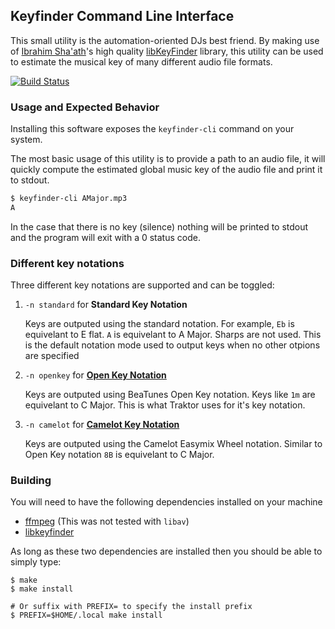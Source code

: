 ## Keyfinder Command Line Interface

This small utility is the automation-oriented DJs best friend. By making use of
[Ibrahim Sha'ath](http://www.ibrahimshaath.co.uk/)'s high quality
[libKeyFinder](https://github.com/ibsh/libKeyFinder/) library, this utility can
be used to estimate the musical key of many different audio file formats.

[![Build Status](https://github.com/evanpurkhiser/keyfinder-cli/workflows/build/badge.svg)](https://github.com/evanpurkhiser/keyfinder-cli/actions?query=workflow%3Abuild)

### Usage and Expected Behavior

Installing this software exposes the `keyfinder-cli` command on your system.

The most basic usage of this utility is to provide a path to an audio file, it
will quickly compute the estimated global music key of the audio file and print
it to stdout.

```sh
$ keyfinder-cli AMajor.mp3
A
```

In the case that there is no key (silence) nothing will be printed to stdout
and the program will exit with a 0 status code.

### Different key notations

Three different key notations are supported and can be toggled:

1. `-n standard` for **Standard Key Notation**

   Keys are outputed using the standard notation. For example, `Eb` is
   equivelant to E flat. `A` is equivelant to A Major. Sharps are not used.
   This is the default notation mode used to output keys when no other otpions
   are specified

2. `-n openkey` for [**Open Key Notation**](https://www.beatunes.com/en/open-key-notation.html)

   Keys are outputed using BeaTunes Open Key notation. Keys like `1m` are
   equivelant to C Major. This is what Traktor uses for it's key notation.

3. `-n camelot` for [**Camelot Key Notation**](http://www.mixedinkey.com/HowTo)

   Keys are outputed using the Camelot Easymix Wheel notation. Similar to
   Open Key notation `8B` is equivelant to C Major.

### Building

You will need to have the following dependencies installed on your machine

- [ffmpeg](https://www.ffmpeg.org/) (This was not tested with `libav`)
- [libkeyfinder](https://github.com/mixxxdj/libkeyfinder/)

As long as these two dependencies are installed then you should be able to
simply type:

```
$ make
$ make install

# Or suffix with PREFIX= to specify the install prefix
$ PREFIX=$HOME/.local make install
```
